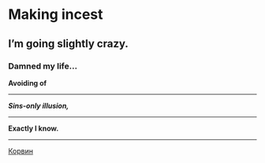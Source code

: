 # Making incest
## I’m going slightly crazy.
### Damned my life...

**Avoiding of**
***
***Sins-only illusion,***
***
**Exactly I know.**
***

[Корвин](https://proza.ru/2007/10/22/232)

